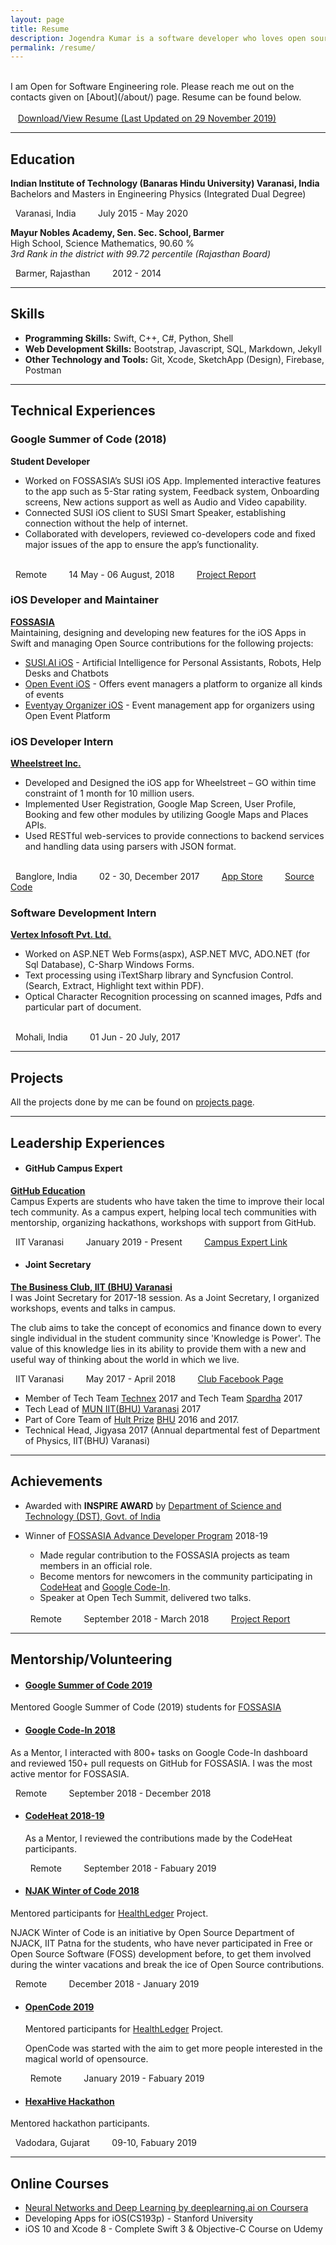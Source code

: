 ```yaml
---
layout: page
title: Resume
description: Jogendra Kumar is a software developer who loves open source.
permalink: /resume/
---
```


<br>
I am Open for Software Engineering role. Please reach me out on the contacts given on [About](/about/) page. Resume can be found below.<br><br>
<i class="fa fa-file-pdf-o" aria-hidden="true"></i>&nbsp;&nbsp; <a href="/assets/resume/jogendra_resume.pdf">Download/View Resume (Last Updated on 29 November 2019)</a>

<hr>

## Education
**Indian Institute of Technology (Banaras Hindu University) Varanasi, India**<br>
Bachelors and Masters in Engineering Physics (Integrated Dual Degree)
<br>
<div class="resume-footer">
<i class="fa fa-map-marker"></i>&nbsp; Varanasi, India &nbsp;&nbsp;&nbsp;&nbsp;&nbsp;&nbsp;<i class="fa fa-calendar"></i>&nbsp; July 2015 - May 2020
</div>

**Mayur Nobles Academy, Sen. Sec. School, Barmer**
<br>
High School, Science Mathematics, 90.60 %
<br>
_3rd Rank in the district with 99.72 percentile (Rajasthan Board)_
<br>
<div class="resume-footer">
<i class="fa fa-map-marker"></i>&nbsp; Barmer, Rajasthan &nbsp;&nbsp;&nbsp;&nbsp;&nbsp;&nbsp;<i class="fa fa-calendar"></i>&nbsp; 2012 - 2014
</div>
<hr>

## Skills
- **Programming Skills:** Swift, C++, C#, Python, Shell
- **Web Development Skills:** Bootstrap, Javascript, SQL, Markdown, Jekyll
- **Other Technology and Tools:** Git, Xcode, SketchApp (Design), Firebase, Postman 
<hr>

## Technical Experiences

### Google Summer of Code (2018)
**Student Developer**<br>
- Worked on FOSSASIA’s SUSI iOS App. Implemented interactive features to the app such as 5-Star rating system, Feedback system, Onboarding screens, New actions support as well as Audio and Video capability.
- Connected SUSI iOS client to SUSI Smart Speaker, establishing connection without the help of internet.
- Collaborated with developers, reviewed co-developers code and fixed major issues of the app to ensure the app’s functionality.
<br>
<div class="resume-footer">
<i class="fa fa-map-marker"></i>&nbsp; Remote &nbsp;&nbsp;&nbsp;&nbsp;&nbsp;&nbsp;<i class="fa fa-calendar"></i>&nbsp; 14 May - 06 August, 2018 &nbsp;&nbsp;&nbsp;&nbsp;&nbsp;&nbsp;<i class="fa fa-link"></i>&nbsp; <a href="https://gist.github.com/jogendra/e51cf846e2637b0aa26451789c2f28e8">Project Report</a>
</div>

### iOS Developer and Maintainer
**[FOSSASIA](https://fossasia.org/)**
<br>
Maintaining, designing and developing new features for the iOS Apps in Swift and managing Open Source contributions for the following projects:
- [SUSI.AI iOS](https://github.com/fossasia/susi_iOS) - Artificial Intelligence for Personal Assistants,
Robots, Help Desks and Chatbots
- [Open Event iOS](https://github.com/fossasia/open-event-ios) - Offers event managers a platform to organize all kinds of events
- [Eventyay Organizer iOS](https://github.com/fossasia/open-event-orga-iOS) - Event management app for organizers using Open Event Platform

### iOS Developer Intern
**[Wheelstreet Inc.](https://www.wheelstreet.com/)**
<br>
- Developed and Designed the iOS app for Wheelstreet – GO within time constraint of 1 month for 10 million users.
- Implemented User Registration, Google Map Screen, User Profile, Booking and few other modules by utilizing Google Maps and Places APIs.
- Used RESTful web-services to provide connections to backend services and handling data using parsers with JSON format.
<br>
<div class="resume-footer">
<i class="fa fa-map-marker"></i>&nbsp; Banglore, India &nbsp;&nbsp;&nbsp;&nbsp;&nbsp;&nbsp;<i class="fa fa-calendar"></i>&nbsp; 02 - 30, December 2017 &nbsp;&nbsp;&nbsp;&nbsp;&nbsp;&nbsp;<i class="fa fa-link"></i>&nbsp; <a href="https://itunes.apple.com/us/app/go-by-wheelstreet/id1330576017?mt=8">App Store</a> &nbsp;&nbsp;&nbsp;&nbsp;&nbsp;&nbsp;<i class="fa fa-link"></i>&nbsp; <a href="https://github.com/jogendra/Wheelstreet-GO">Source Code</a>
</div>

### Software Development Intern
**[Vertex Infosoft Pvt. Ltd.]()**
<br>
- Worked on ASP.NET Web Forms(aspx), ASP.NET MVC, ADO.NET (for Sql Database), C-Sharp Windows Forms.
- Text processing using iTextSharp library and Syncfusion Control. (Search, Extract, Highlight text within PDF).
- Optical Character Recognition processing on scanned images, Pdfs and particular part of document.
<br>
<div class="resume-footer">
<i class="fa fa-map-marker"></i>&nbsp; Mohali, India &nbsp;&nbsp;&nbsp;&nbsp;&nbsp;&nbsp;<i class="fa fa-calendar"></i>&nbsp; 01 Jun - 20 July, 2017
</div>

<hr>

## Projects
All the projects done by me can be found on [projects page](/projects/).
<hr>

## Leadership Experiences
- #### GitHub Campus Expert
**[GitHub Education](https://education.github.com/)**
<br>
Campus Experts are students who have taken the time to improve their local tech community. As a campus expert, helping local tech communities with mentorship, organizing hackathons, workshops with support from GitHub.
<br>
  <div class="resume-footer">
  <i class="fa fa-map-marker"></i>&nbsp; IIT Varanasi &nbsp;&nbsp;&nbsp;&nbsp;&nbsp;&nbsp;<i class="fa fa-calendar"></i>&nbsp; January 2019 - Present &nbsp;&nbsp;&nbsp;&nbsp;&nbsp;&nbsp;<i class="fa fa-link"></i>&nbsp; <a href="https://githubcampus.expert/jogendra/">Campus Expert Link</a>
  </div>

- #### Joint Secretary
**[The Business Club, IIT (BHU) Varanasi](https://www.linkedin.com/company/cefiitbhu/)**
<br>
I was Joint Secretary for 2017-18 session. As a Joint Secretary, I organized workshops, events and talks in campus.

  The club aims to take the concept of economics and finance down to every single individual in the student community since 'Knowledge is Power'​. The value of this knowledge lies in its ability to provide them with a new and useful way of thinking about the world in which we live.
<br>
  <div class="resume-footer">
  <i class="fa fa-map-marker"></i>&nbsp; IIT Varanasi &nbsp;&nbsp;&nbsp;&nbsp;&nbsp;&nbsp;<i class="fa fa-calendar"></i>&nbsp; May 2017 - April 2018 &nbsp;&nbsp;&nbsp;&nbsp;&nbsp;&nbsp;<i class="fa fa-link"></i>&nbsp; <a href="https://www.facebook.com/bizclub.iitbhu">Club Facebook Page</a>
  </div>

- Member of Tech Team [Technex](https://www.facebook.com/technexiitbhu/) 2017 and Tech Team [Spardha](https://www.facebook.com/Spardha.IIT.BHU/) 2017
- Tech Lead of [MUN IIT(BHU) Varanasi](https://www.facebook.com/iitbhumun/) 2017
- Part of Core Team of [Hult Prize](http://www.hultprizeat.com/) [BHU](https://www.facebook.com/hult.bhu/) 2016 and 2017.
- Technical Head, Jigyasa 2017 (Annual departmental fest of Department of Physics, IIT(BHU) Varanasi)
<hr>

## Achievements
- Awarded with **INSPIRE AWARD** by [Department of Science and Technology (DST), Govt. of India](http://www.dst.gov.in/)


- Winner of [FOSSASIA Advance Developer Program](https://fossasia.org/adp) 2018-19
  - Made regular contribution to the FOSSASIA projects as team members in an official role.
  - Become mentors for newcomers in the community participating in [CodeHeat](https://codeheat.org/) and [Google Code-In](https://codein.withgoogle.com/).
  - Speaker at Open Tech Summit, delivered two talks.
  <br>
  <div class="resume-footer">
  <i class="fa fa-map-marker"></i>&nbsp; Remote &nbsp;&nbsp;&nbsp;&nbsp;&nbsp;&nbsp;<i class="fa fa-calendar"></i>&nbsp; September 2018 - March 2018 &nbsp;&nbsp;&nbsp;&nbsp;&nbsp;&nbsp;<i class="fa fa-link"></i>&nbsp; <a href="https://gist.github.com/jogendra/5f25a6fe1f1763ec6c9ec58e30eb0910">Project Report</a>
  </div>

<hr>

## Mentorship/Volunteering
- #### [Google Summer of Code 2019](https://summerofcode.withgoogle.com/)
Mentored Google Summer of Code (2019) students for [FOSSASIA](https://summerofcode.withgoogle.com/organizations/6623088137994240/)

- #### [Google Code-In 2018](https://codein.withgoogle.com/)
As a Mentor, I interacted with 800+ tasks on Google Code-In dashboard and reviewed 150+ pull requests on GitHub for FOSSASIA. I was the most active mentor for FOSSASIA.
<br>
  <div class="resume-footer">
  <i class="fa fa-map-marker"></i>&nbsp; Remote &nbsp;&nbsp;&nbsp;&nbsp;&nbsp;&nbsp;<i class="fa fa-calendar"></i>&nbsp; September 2018 - December 2018
  </div>

- #### [CodeHeat 2018-19](https://codeheat.org/)
  As a Mentor, I reviewed the contributions made by the CodeHeat participants.
  <br>
    <div class="resume-footer">
    <i class="fa fa-map-marker"></i>&nbsp; Remote &nbsp;&nbsp;&nbsp;&nbsp;&nbsp;&nbsp;<i class="fa fa-calendar"></i>&nbsp; September 2018 - Fabuary 2019
    </div>

- #### [NJAK Winter of Code 2018](https://njackwinterofcode.github.io/)
Mentored participants for [HealthLedger](https://github.com/jogendra/HealthLedger) Project.

  NJACK Winter of Code is an initiative by Open Source Department of NJACK, IIT Patna for the students, who have never participated in Free or Open Source Software (FOSS) development before, to get them involved during the winter vacations and break the ice of Open Source contributions.
<br>
  <div class="resume-footer">
  <i class="fa fa-map-marker"></i>&nbsp; Remote &nbsp;&nbsp;&nbsp;&nbsp;&nbsp;&nbsp;<i class="fa fa-calendar"></i>&nbsp; December 2018 - January 2019
  </div>

- #### [OpenCode 2019](https://opencodeiiita.github.io/)
  Mentored participants for [HealthLedger](https://github.com/jogendra/HealthLedger) Project.

  OpenCode was started with the aim to get more people interested in the magical world of opensource.
  <br>
    <div class="resume-footer">
    <i class="fa fa-map-marker"></i>&nbsp; Remote &nbsp;&nbsp;&nbsp;&nbsp;&nbsp;&nbsp;<i class="fa fa-calendar"></i>&nbsp; January 2019 - Fabuary 2019
    </div>

- #### [HexaHive Hackathon](https://twitter.com/hexa_hive)
Mentored hackathon participants.
<br>
  <div class="resume-footer">
  <i class="fa fa-map-marker"></i>&nbsp; Vadodara, Gujarat &nbsp;&nbsp;&nbsp;&nbsp;&nbsp;&nbsp;<i class="fa fa-calendar"></i>&nbsp; 09-10, Fabuary 2019
  </div>

<hr>

## Online Courses
- [Neural Networks and Deep Learning by deeplearning.ai on Coursera](https://www.coursera.org/account/accomplishments/verify/5V5QZ4BYB3A9)
- Developing Apps for iOS(CS193p) - Stanford University
- iOS 10 and Xcode 8 - Complete Swift 3 & Objective-C Course on Udemy
